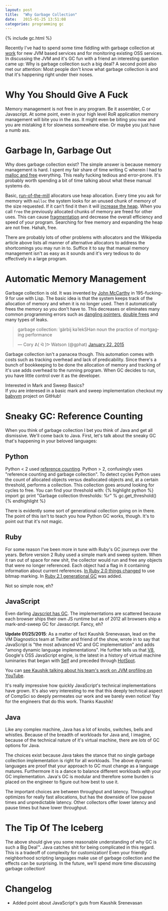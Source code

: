 ```yaml
---
layout: post
title:  "Why Garbage Collection"
date:   2015-01-25 13:51:08
categories: programming gc
---
```


{% include gc.html %}

Recently I've had to spend some time fiddling with garbage collection at [work](http://keen.io) for new JVM based services and for monitoring existing OSS services. In discussing the JVM and it's GC fun with a friend an interesting question came up: Why is garbage collection such a big deal? A second point also met our attention: Most people don't know what garbage collection is and that it's happening right under their noses.

# Why You Should Give A Fuck

Memory management is not free in any program. Be it assembler, C or Javascript. At some point, even in your high level RoR application memory management will bite you in the ass. It might even be biting you now and you are mistaking it for slowness somewhere else. Or maybe you just have a numb ass.

# Garbage In, Garbage Out

Why does garbage collection exist? The simple answer is because memory management is hard. I spent my fair share of time writing C wherein I had to [malloc and free](http://en.wikipedia.org/wiki/C_dynamic_memory_allocation) everything. This really fucking tedious and error-prone. It's probably worth spending a bit of time talking about what these manual systems do.

Basic, [run-of-the-mill](http://en.wikipedia.org/wiki/C_dynamic_memory_allocation) allocators use heap allocation. Every time you ask for memory with `malloc` the system looks for an unused chunk of memory of the size requested. If it can't find it then it will [increase the heap](http://en.wikipedia.org/wiki/Sbrk). When you call `free` the previously allocated chunks of memory are freed for other uses. This can cause [fragmentation](http://en.wikipedia.org/wiki/Fragmentation_(computing)) and decrease the overall efficiency and speed of your program. Searching for free memory and expanding the heap are not free. Hahah, free.

There are probably lots of other problems with allocators and the Wikipedia article above lists all manner of alternative allocators to address the shortcomings you may run in to. Suffice it to say that manual memory management isn't as easy as it sounds and it's very tedious to do effectively in a large program.

# Automatic Memory Management

Garbage collection is old. It was invented by [John McCarthy](http://en.wikipedia.org/wiki/John_McCarthy_(computer_scientist)) in 195-fucking-9 for use with Lisp. The basic idea is that the system keeps track of the allocation of memory and when it is no longer used. Then it automatically frees the memory so you don't have to. This decreases or eliminates many common programming errors such as [dangling pointers](http://en.wikipedia.org/wiki/Dangling_pointer), [double frees](https://www.owasp.org/index.php/Double_Free) and many types of leaks.

<blockquote class="twitter-tweet" lang="en"><p>garbage collection: ˈgärbij kəˈlekSHən&#10;&#10;noun&#10;&#10;the practice of mortgaging performance</p>&mdash; Cory ᕕ( ᐛ )ᕗ Watson (@gphat) <a href="https://twitter.com/gphat/status/558358029158973440">January 22, 2015</a></blockquote> <script async src="//platform.twitter.com/widgets.js" charset="utf-8"></script>

Garbage collection isn't a panacea though. This automation comes with costs such as tracking overhead and lack of predicability. Since there's a bunch of bookkeeping to be done the allocation of memory and tracking of it's use adds overhead to the running program. When GC decides to run, you have little control over it as the developer.

<div class="panel panel-info">
  <div class="panel-heading">
    <div class="panel-title"><i class="fa fa-question"></i> Interested in Mark and Sweep Basics?</div>
  </div>
  <div class="panel-body">
    If you are interesed in a basic mark and sweep implementation checkout my <a href="https://github.com/gphat/babyvm">babyvm</a> project on GitHub!
  </div>
</div>

# Sneaky GC: Reference Counting

When you think of garbage collection I bet you think of Java and get all dismissive. We'll come back to Java. First, let's talk about the sneaky GC that's happening in your beloved languages:

## Python

Python < 2 used [reference counting](http://en.wikipedia.org/wiki/Garbage_collection_(computer_science)#Reference_counting). Python > 2, confusingly uses "reference counting and garbage collection". To detect cycles Python uses the count of allocated objects versus deallocated objects and, at a certain threshold, performs a collection. This collection goes around looking for cycles to free. You can find your threshold with:
{% highlight python %}
import gc
print "Garbage collection thresholds: %r" % gc.get_threshold()
{% endhighlight %}

There is evidently some sort of generational collection going on in there. The point of this isn't to teach you how Python GC works, though. It's to point out that it's not magic.

## Ruby

For some reason I've been more in tune with Ruby's GC journeys over the years. Before version 2 Ruby used a simple mark and sweep system. When it ran out of space for new shit, the collector would run and free any objects that were no longer referenced. Each object had a flag in it containing information about current references. [In Ruby 2.0 things changed](http://magazine.rubyist.net/?Ruby200SpecialEn-gc) to use bitmap marking. In [Ruby 2.1 generational GC](http://www.infoq.com/news/2013/09/ruby-2-1-gc-revamp) was added.

Not so simple now, eh?

## JavaScript

Even darling [Javscript has GC](https://developer.mozilla.org/en-US/docs/Web/JavaScript/Memory_Management). The implementations are scattered because each browser ships their own JS runtime but as of 2012 all browsers ship a mark-and-sweep GC for Javascript.  Fancy, eh?

**Update 01/25/2015**: As a matter of fact Kaushik Srenevasan, lead on the VM Diagnostics team at Twitter and friend of the show, wrote in to say that JavaScript is "the most advanced VC and GC implementation" and adds "among dynamic language implementations". He further tells us that [V8](https://code.google.com/p/v8/), Google's OSS JavaScript engine, is the latest in a history of virtual machine luminaries that began with [Self](http://en.wikipedia.org/wiki/Self_%28programming_language%29) and preceded through [HotSpot](http://en.wikipedia.org/wiki/HotSpot).

You can [see Kaushik talking about his team's work on JVM profiling on YouTube](https://www.youtube.com/watch?v=Yg6_ulhwLw0).

It's really impressive how quickly JavaScript's technical implementations have grown. It's also very interesting to me that this deeply technical aspect of CompSci so deeply permeates our work and we barely even notice! Yay for the engineers that do this work.  Thanks Kaushik!

## Java

Like any complex machine, Java has a lot of knobs, switches, bells and whistles. Because of the breadth of workloads for Java and, I imagine, because of the technical nature of it's virtual machine, there are *lots* of GC options for Java.

The choices exist because Java takes the stance that no single garbage collection implementation is right for all workloads. The above dynamic languages are proof that your approach to GC must change as a language matures. Furthermore it is a dance to balance different workloads with your GC implementation. Java's GC is modular and therefore some burden is placed on the engineer to figure out how best to use it.

The important choices are between throughput and latency. Throughput optimizes for really fast allocations, but has the downside of low pause times and unpredictable latency. Other collectors offer lower latency and pause times but have lower throughput.

# The Tip Of The Iceberg

The above should give you some reasonable understanding of why GC is such a Big Deal™. Java catches shit for being complicated in this regard. This is a tradeoff of complexity for customization! Even your friendly neighborhood scripting languages make use of garbage collection and the effects can be surprising. In the future, we'll spend more time discussing garbage collection!

# Changelog

* Added point about JavaScript's guts from Kaushik Srenevasan
